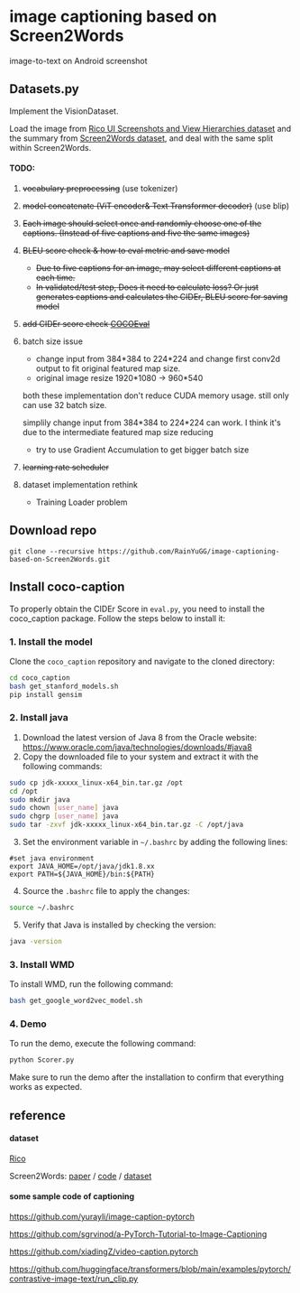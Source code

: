 # image captioning based on Screen2Words
image-to-text on Android screenshot

## Datasets.py
 
Implement the VisionDataset.

Load the image from [Rico UI Screenshots and View Hierarchies dataset](https://storage.googleapis.com/crowdstf-rico-uiuc-4540/rico_dataset_v0.1/unique_uis.tar.gz) and the summary from [Screen2Words dataset](https://github.com/google-research-datasets/screen2words), and deal with the same split within Screen2Words.

#### TODO:

1. ~~vocabulary preprocessing~~ (use tokenizer)
2. ~~model concatenate (ViT encoder& Text Transformer decoder)~~ (use blip)
3. ~~Each image should select once and randomly choose one of the captions. (Instead of five captions and five the same images)~~
4. ~~BLEU score check & how to eval metric and save model~~
   * ~~Due to five captions for an image, may select different captions at each time.~~
   * ~~In validated/test step, Does it need to calculate loss? Or just generates captions and calculates the CIDEr, BLEU score for saving model~~
5. ~~add CIDEr score check [COCOEval](https://blog.csdn.net/weixin_41848012/article/details/121254472)~~
6. batch size issue
   * change input from 384\*384 to 224\*224 and change first conv2d output to fit original featured map size.
   * original image resize 1920\*1080 -> 960\*540
   
   both these implementation don't reduce CUDA memory usage. 
still only can use 32 batch size.

   simplily change input from 384\*384 to 224\*224 can work. 
I think it's due to the intermediate featured map size reducing

   * try to use Gradient Accumulation to get bigger batch size
   
7. ~~learning rate scheduler~~
8. dataset implementation rethink
   * Training Loader problem





## Download repo
```
git clone --recursive https://github.com/RainYuGG/image-captioning-based-on-Screen2Words.git
```

## Install coco-caption
To properly obtain the CIDEr Score in `eval.py`, you need to install the coco_caption package. Follow the steps below to install it:

### 1. Install the model
Clone the `coco_caption` repository and navigate to the cloned directory:
```bash 
cd coco_caption
bash get_stanford_models.sh
pip install gensim
```

### 2. Install java
1. Download the latest version of Java 8 from the Oracle website: https://www.oracle.com/java/technologies/downloads/#java8
2. Copy the downloaded file to your system and extract it with the following commands:
```bash
sudo cp jdk-xxxxx_linux-x64_bin.tar.gz /opt
cd /opt
sudo mkdir java
sudo chown [user_name] java
sudo chgrp [user_name] java
sudo tar -zxvf jdk-xxxxx_linux-x64_bin.tar.gz -C /opt/java
```
3. Set the environment variable in `~/.bashrc` by adding the following lines:
```
#set java environment
export JAVA_HOME=/opt/java/jdk1.8.xx
export PATH=${JAVA_HOME}/bin:${PATH}
```
4. Source the `.bashrc` file to apply the changes:
```bash
source ~/.bashrc
```

5. Verify that Java is installed by checking the version:

```bash
java -version
```

### 3. Install WMD
To install WMD, run the following command:
```bash
bash get_google_word2vec_model.sh
```

### 4. Demo
To run the demo, execute the following command:
```bash
python Scorer.py
```
Make sure to run the demo after the installation to confirm that everything works as expected.


## reference

#### dataset

[Rico](https://interactionmining.org/rico)

Screen2Words: [paper](https://arxiv.org/abs/2108.03353) / [code](https://github.com/google-research/google-research/tree/master/screen2words) / [dataset](https://github.com/google-research-datasets/screen2words)

#### some sample code of captioning

https://github.com/yurayli/image-caption-pytorch

https://github.com/sgrvinod/a-PyTorch-Tutorial-to-Image-Captioning

https://github.com/xiadingZ/video-caption.pytorch

https://github.com/huggingface/transformers/blob/main/examples/pytorch/contrastive-image-text/run_clip.py
